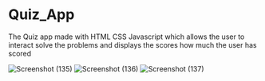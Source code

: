# Quiz_App

The Quiz app made with HTML CSS Javascript which allows the user to interact solve the problems and displays the scores how much the user has scored

![Screenshot (135)](https://github.com/Hemraj-U/Quiz_App/assets/121441021/566605d6-669d-47a7-a4c9-7ed7bf5629a4)
![Screenshot (136)](https://github.com/Hemraj-U/Quiz_App/assets/121441021/d2614f3a-99f3-426e-a45d-f487468b8e95)
![Screenshot (137)](https://github.com/Hemraj-U/Quiz_App/assets/121441021/87cf5bba-1c71-4307-9515-97f577f13733)
